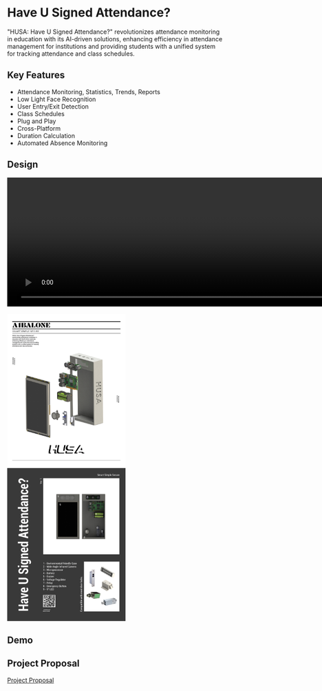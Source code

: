 # Have U Signed Attendance?
"HUSA: Have U Signed Attendance?" revolutionizes attendance monitoring in education with its AI-driven solutions, enhancing efficiency in attendance management for institutions and providing students with a unified system for tracking attendance and class schedules.

## Key Features
- Attendance Monitoring, Statistics, Trends, Reports
- Low Light Face Recognition
- User Entry/Exit Detection
- Class Schedules
- Plug and Play
- Cross-Platform
- Duration Calculation
- Automated Absence Monitoring

## Design
<video width="3840" height="300">
  <source src="img/collapse video reverse.mp4" type="video/mp4">
<!-- Your browser does not support the video tag. -->
</video>

<p float="left">
  <img src="img/HUSA flyers_1.jpg" width="275" />
  <img src="img/HUSA flyers back.jpg" width="275" /> 
</p>

## Demo


## Project Proposal
[Project Proposal]("proposal/HUSA%20Proposal.pdf")